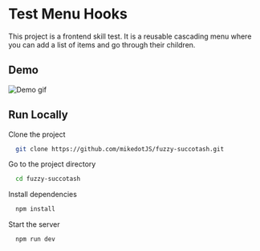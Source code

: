 
# Test Menu Hooks

This project is a frontend skill test. It is a reusable cascading menu where you can add a list of items and go through their children.



## Demo

![Demo gif](https://user-images.githubusercontent.com/22601440/175544309-82e5418c-b51b-46e4-b3b5-a84dd6de0a0b.gif)



## Run Locally

Clone the project

```bash
  git clone https://github.com/mikedotJS/fuzzy-succotash.git
```

Go to the project directory

```bash
  cd fuzzy-succotash
```

Install dependencies

```bash
  npm install
```

Start the server

```bash
  npm run dev
```

